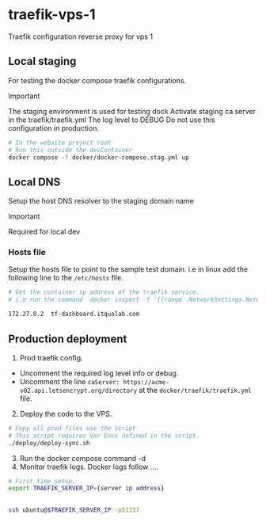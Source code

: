 # traefik-vps-1
Traefik configuration reverse proxy for vps 1


## Local staging
For testing the docker compose traefik configurations.

>[!IMPORTANT]
> The staging environment is used for testing dock
> Activate staging ca server in the traefik/traefik.yml
> The log level to DEBUG
> Do not use this configuration in production.


```bash
# In the website project root
# Run this outside the devContainer
docker compose -f docker/docker-compose.stag.yml up
```


## Local DNS

Setup the host DNS resolver to the staging domain name

> [!IMPORTANT]
> Required for local dev

### Hosts file

Setup the hosts file to point to the sample test domain. i.e in linux add the following line to the `/etc/hosts` file.

```bash
# Get the container ip address of the traefik service.
# i.e run the command `docker inspect -f '{{range .NetworkSettings.Networks}}{{.IPAddress}}{{end}} <container_name_or_id>`

172.27.0.2  tf-dashboard.itqualab.com
```


## Production deployment

1. Prod traefik config.
- Uncomment the required log level info or debug.
- Uncomment the line `caServer: https://acme-v02.api.letsencrypt.org/directory` at the `docker/traefik/traefik.yml` file.

2. Deploy the code to the VPS.
```bash
# Copy all prod files use the script
# This script requires Var Envs defined in the script.
./deploy/deploy-sync.sh
```

3. Run the docker compose command -d
4. Monitor traefik logs. Docker logs follow ....


```bash
# First time setup.
export TRAEFIK_SERVER_IP={server ip address}
 

ssh ubuntu@$TRAEFIK_SERVER_IP -p51337
```